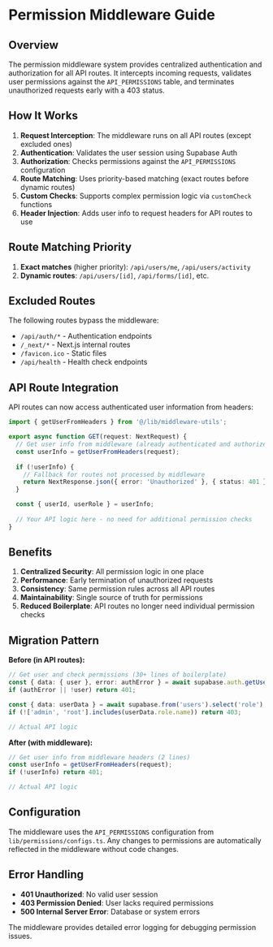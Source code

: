 # Permission Middleware Guide

## Overview

The permission middleware system provides centralized authentication and authorization for all API routes. It intercepts incoming requests, validates user permissions against the `API_PERMISSIONS` table, and terminates unauthorized requests early with a 403 status.

## How It Works

1. **Request Interception**: The middleware runs on all API routes (except excluded ones)
2. **Authentication**: Validates the user session using Supabase Auth
3. **Authorization**: Checks permissions against the `API_PERMISSIONS` configuration
4. **Route Matching**: Uses priority-based matching (exact routes before dynamic routes)
5. **Custom Checks**: Supports complex permission logic via `customCheck` functions
6. **Header Injection**: Adds user info to request headers for API routes to use

## Route Matching Priority

1. **Exact matches** (higher priority): `/api/users/me`, `/api/users/activity`
2. **Dynamic routes**: `/api/users/[id]`, `/api/forms/[id]`, etc.

## Excluded Routes

The following routes bypass the middleware:
- `/api/auth/*` - Authentication endpoints
- `/_next/*` - Next.js internal routes
- `/favicon.ico` - Static files
- `/api/health` - Health check endpoints

## API Route Integration

API routes can now access authenticated user information from headers:

```typescript
import { getUserFromHeaders } from '@/lib/middleware-utils';

export async function GET(request: NextRequest) {
  // Get user info from middleware (already authenticated and authorized)
  const userInfo = getUserFromHeaders(request);
  
  if (!userInfo) {
    // Fallback for routes not processed by middleware
    return NextResponse.json({ error: 'Unauthorized' }, { status: 401 });
  }

  const { userId, userRole } = userInfo;
  
  // Your API logic here - no need for additional permission checks
}
```

## Benefits

1. **Centralized Security**: All permission logic in one place
2. **Performance**: Early termination of unauthorized requests
3. **Consistency**: Same permission rules across all API routes
4. **Maintainability**: Single source of truth for permissions
5. **Reduced Boilerplate**: API routes no longer need individual permission checks

## Migration Pattern

**Before (in API routes):**
```typescript
// Get user and check permissions (30+ lines of boilerplate)
const { data: { user }, error: authError } = await supabase.auth.getUser();
if (authError || !user) return 401;

const { data: userData } = await supabase.from('users').select('role').eq('id', user.id).single();
if (!['admin', 'root'].includes(userData.role.name)) return 403;

// Actual API logic
```

**After (with middleware):**
```typescript
// Get user info from middleware headers (2 lines)
const userInfo = getUserFromHeaders(request);
if (!userInfo) return 401;

// Actual API logic
```

## Configuration

The middleware uses the `API_PERMISSIONS` configuration from `lib/permissions/configs.ts`. Any changes to permissions are automatically reflected in the middleware without code changes.

## Error Handling

- **401 Unauthorized**: No valid user session
- **403 Permission Denied**: User lacks required permissions
- **500 Internal Server Error**: Database or system errors

The middleware provides detailed error logging for debugging permission issues.

